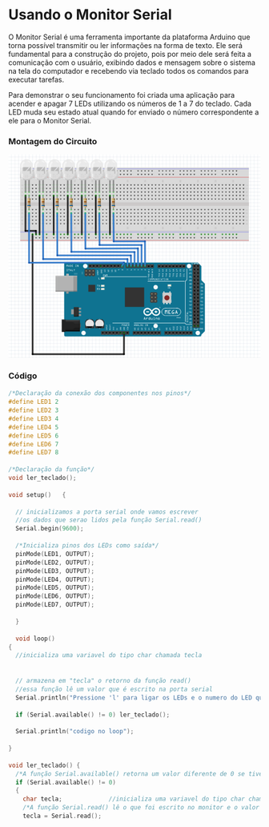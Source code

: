 # Usando o Monitor Serial
O Monitor Serial é uma ferramenta importante da plataforma Arduino que torna possível transmitir ou ler informações na forma de texto. Ele será fundamental para a construção do projeto, pois por meio dele será feita a comunicação com o usuário, exibindo dados e mensagem sobre o sistema na tela do computador e recebendo via teclado todos os comandos para executar tarefas. 

Para demonstrar o seu funcionamento foi criada uma aplicação para acender e apagar 7 LEDs utilizando os números de 1 a 7 do teclado. Cada LED muda seu estado atual quando for enviado o número correspondente a ele para o Monitor Serial. 

### Montagem do Circuito

![Monitor_serial](../Imagens/monitorserial.PNG)

### Código

~~~C
/*Declaração da conexão dos componentes nos pinos*/
#define LED1 2
#define LED2 3
#define LED3 4
#define LED4 5
#define LED5 6
#define LED6 7
#define LED7 8

/*Declaração da função*/
void ler_teclado();

void setup()   {

  // inicializamos a porta serial onde vamos escrever
  //os dados que serao lidos pela função Serial.read()
  Serial.begin(9600);
  
  /*Inicializa pinos dos LEDs como saída*/
  pinMode(LED1, OUTPUT);
  pinMode(LED2, OUTPUT);
  pinMode(LED3, OUTPUT);
  pinMode(LED4, OUTPUT);
  pinMode(LED5, OUTPUT);
  pinMode(LED6, OUTPUT);
  pinMode(LED7, OUTPUT);
  
  }
  
  void loop()
{
  //inicializa uma variavel do tipo char chamada tecla


  // armazena em "tecla" o retorno da função read()
  //essa função lê um valor que é escrito na porta serial
  Serial.println("Pressione 'l' para ligar os LEDs e o numero do LED que deseja ligar:");

  if (Serial.available() != 0) ler_teclado();

  Serial.println("codigo no loop");
  
}

void ler_teclado() {
  /*A função Serial.available() retorna um valor diferente de 0 se tiver algo para ler no monitor*/
  if (Serial.available() != 0)
  {
    char tecla;             //inicializa uma variavel do tipo char chamada tecla 
    /*A função Serial.read() lê o que foi escrito no monitor e o valor será armazenado em "tecla"  */
    tecla = Serial.read();  
                            
                            

~~~
